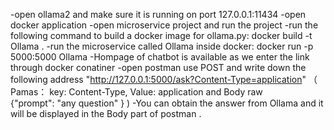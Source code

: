 -open ollama2 and make sure it is running on  port 127.0.0.1:11434
-open docker application 
-open microservice project and run the project 
-run the following command to build a docker image for ollama.py: docker build -t Ollama .
-run the microservice called Ollama inside docker: docker run -p 5000:5000 Ollama
-Hompage of chatbot is available as we enter the link through docker conatiner 
-open postman use POST and write down the following address "http://127.0.0.1:5000/ask?Content-Type=application" 
（
  Pamas： key: Content-Type, Value: application and 
  Body raw  
  {"prompt": "any question" }
  ) 
-You can obtain the answer from Ollama and it will be displayed in the  Body part of postman .
